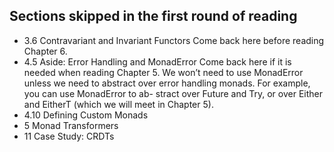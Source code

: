 
## Sections skipped in the first round of reading

- 3.6 Contravariant and Invariant Functors
  Come back here before reading Chapter 6.
- 4.5 Aside: Error Handling and MonadError
  Come back here if it is needed when reading Chapter 5.
  We won’t need to use MonadError unless we need to abstract over error handling monads.
  For example, you can use MonadError to ab- stract over Future and Try,
  or over Either and EitherT (which we will meet in Chapter 5).
- 4.10 Defining Custom Monads
- 5 Monad Transformers
- 11 Case Study: CRDTs

